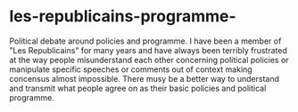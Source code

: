 # les-republicains-programme-
Political debate around policies and programme.
I have been a member of "Les Republicains" for many years and have always been terribly frustrated at the way people misunderstand each other concerning political policies or manipulate specific speeches or comments out of context making concensus almost impossible. There musy be a better way to understand and transmit what people agree on as their basic policies and political programme.
